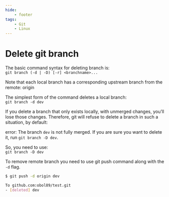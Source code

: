 ```yaml
---
hide:
    - footer
tags:
    - Git
    - Linux
---
```

# Delete git branch

The basic command syntax for deleting branch is:  
`git branch (-d | -D) [-r] <branchname>...`

Note that each local branch has a corresponding upstream branch from the remote: origin

The simplest form of the command deletes a local branch:  
`git branch -d dev`

If you delete a branch that only exists locally, with unmerged changes, you’ll lose those changes. Therefore, git will refuse to delete a branch in such a situation, by default:

error: The branch `dev` is not fully merged.
If you are sure you want to delete it, run `git branch -D dev`.

So, you need to use:  
`git branch -D dev`

To remove remote branch you need to use git push command along with the `-d` flag.  

``` bash
$ git push -d origin dev

To github.com:obol89/test.git
- [deleted] dev
```
